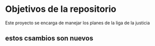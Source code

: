 # Objetivos de la repositorio

Este proyecto se encarga de manejar los planes de la liga de la justicia

## estos csambios son nuevos